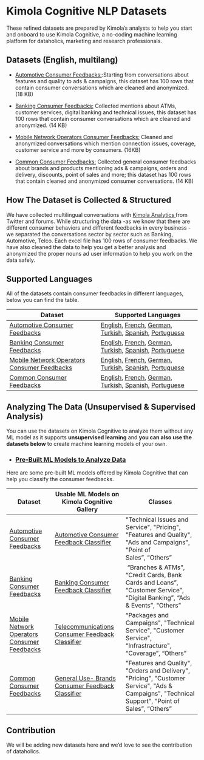 # Kimola Cognitive NLP Datasets
These refined datasets are prepared by Kimola’s analysts to help you start and onboard to use Kimola Cognitive, a no-coding machine learning platform for dataholics, marketing and research professionals.

## Datasets (English, multilang)

* [Automotive Consumer Feedbacks:](https://github.com/Kimola/kimola-cognitive-nlp-datasets/tree/master/automotive/):Starting from conversations about features and quality to ads & campaigns, this dataset has 100 rows that contain consumer conversations which are cleaned and anonymized. (18 KB) 

* [Banking Consumer Feedbacks:](https://github.com/Kimola/kimola-cognitive-nlp-datasets/tree/master/banking/) Collected mentions about ATMs, customer services, digital banking and technical issues, this dataset has 100 rows that contain consumer conversations which are cleaned and anonymized. (14 KB) 

* [Mobile Network Operators Consumer Feedbacks:](https://github.com/Kimola/kimola-cognitive-nlp-datasets/tree/master/common/) Cleaned and anonymized conversations which mention connection issues, coverage, customer service and more by consumers. (16KB) 

* [Common Consumer Feedbacks:](https://github.com/Kimola/kimola-cognitive-nlp-datasets/tree/master/mobile-network-operators/)  Collected general consumer feedbacks about brands and products mentioning ads & campaigns, orders and delivery,  discounts, point of sales and more; this dataset has 100 rows that contain cleaned and anonymized consumer conversations. (14 KB)


## How The Dataset is Collected & Structured

We have collected multilingual conversations with [Kimola Analytics ](https://kimola.com/analytics)from Twitter and forums. While structuring the data -as we know that there are different consumer behaviors and different feedbacks in every business - we separated the conversations sector by sector such as Banking, Automotive, Telco. Each excel file has 100 rows of consumer feedbacks. We have also cleaned the data to help you get a better analysis and anonymized the proper nouns ad user information to help you work on the data safely.


## Supported Languages

All of the datasets contain consumer feedbacks in different languages, below you can find the table. 

| Dataset  | Supported Languages |
| ------------- | ------------- |
| [Automotive Consumer Feedbacks](https://github.com/Kimola/kimola-cognitive-nlp-datasets/tree/master/automotive/)  | [English](https://github.com/Kimola/kimola-cognitive-nlp-datasets/blob/master/automotive/automotive-consumer-feedbacks-english.xlsx), [French](https://github.com/Kimola/kimola-cognitive-nlp-datasets/blob/master/automotive/automotive-consumer-feedbacks-french.xlsx), [German](https://github.com/Kimola/kimola-cognitive-nlp-datasets/blob/master/automotive/automotive-consumer-feedbacks-german.xlsx), [Turkish](https://github.com/Kimola/kimola-cognitive-nlp-datasets/blob/master/automotive/automotive-consumer-feedbacks-turkish.xlsx), [Spanish](https://github.com/Kimola/kimola-cognitive-nlp-datasets/blob/master/automotive/automotive-consumer-feedbacks-spanish.xlsx), [Portuguese](https://github.com/Kimola/kimola-cognitive-nlp-datasets/blob/master/automotive/automotive-consumer-feedbacks-portuguese.xlsx) |
| [Banking Consumer Feedbacks](https://github.com/Kimola/kimola-cognitive-nlp-datasets/tree/master/banking/) | [English](https://github.com/Kimola/kimola-cognitive-nlp-datasets/blob/master/banking/banking-consumer-feedbacks-english.xlsx), [French](https://github.com/Kimola/kimola-cognitive-nlp-datasets/blob/master/banking/banking-consumer-feedbacks-french.xlsx), [German](https://github.com/Kimola/kimola-cognitive-nlp-datasets/blob/master/banking/banking-consumer-feedbacks-german.xlsx), [Turkish](https://github.com/Kimola/kimola-cognitive-nlp-datasets/blob/master/banking/banking-consumer-feedbacks-turkish.xlsx), [Spanish](https://github.com/Kimola/kimola-cognitive-nlp-datasets/blob/master/banking/banking-consumer-feedbacks-spanish.xlsx), [Portuguese](https://github.com/Kimola/kimola-cognitive-nlp-datasets/blob/master/banking/banking-consumer-feedbacks-portuguese.xlsx) |
| [Mobile Network Operators Consumer Feedbacks](https://github.com/Kimola/kimola-cognitive-nlp-datasets/tree/master/common/)  | [English](https://github.com/Kimola/kimola-cognitive-nlp-datasets/blob/master/mobile-network-operators/mobile-operators-consumer-feedbacks-english.xlsx), [French](https://github.com/Kimola/kimola-cognitive-nlp-datasets/blob/master/mobile-network-operators/mobile-operators-consumer-feedbacks-french.xlsx), [German](https://github.com/Kimola/kimola-cognitive-nlp-datasets/blob/master/mobile-network-operators/mobile-operators-consumer-feedbacks-german.xlsx), [Turkish](https://github.com/Kimola/kimola-cognitive-nlp-datasets/blob/master/mobile-network-operators/mobile-operators-consumer-feedbacks-turkish.xlsx), [Spanish](https://github.com/Kimola/kimola-cognitive-nlp-datasets/blob/master/mobile-network-operators/mobile-operators-consumer-feedbacks-spanish.xlsx), [Portuguese](https://github.com/Kimola/kimola-cognitive-nlp-datasets/blob/master/mobile-network-operators/mobile-operators-consumer-feedbacks-portuguese.xlsx) 
| [Common Consumer Feedbacks](https://github.com/Kimola/kimola-cognitive-nlp-datasets/tree/master/common/)   | [English](https://github.com/Kimola/kimola-cognitive-nlp-datasets/blob/master/common/common-consumer-feedbacks-english.xlsx), [French](https://github.com/Kimola/kimola-cognitive-nlp-datasets/blob/master/common/common-consumer-feedbacks-french.xlsx), [German](https://github.com/Kimola/kimola-cognitive-nlp-datasets/blob/master/common/common-consumer-feedbacks-german.xlsx), [Turkish](https://github.com/Kimola/kimola-cognitive-nlp-datasets/blob/master/common/common-consumer-feedbacks-turkish.xlsx), [Spanish](https://github.com/Kimola/kimola-cognitive-nlp-datasets/blob/master/common/common-consumer-feedbacks-spanish.xlsx), [Portuguese](https://github.com/Kimola/kimola-cognitive-nlp-datasets/blob/master/common/common-consumer-feedbacks-portuguese.xlsx) 

## Analyzing The Data (Unsupervised & Supervised Analysis)
You can use the datasets on Kimola Cognitive to analyze them without any ML model as it supports **unsupervised learning** and **you can also use the datasets below** to create machine learning models of your own. 

- ### [Pre-Built ML Models to Analyze Data ](https://kimola.com/cognitive/gallery)
Here are some pre-built ML models offered by Kimola Cognitive that can help you classify the consumer feedbacks.


| Dataset  | Usable ML Models on Kimola Cognitive Gallery | Classes |
| ------------- | ------------- | ------------- |
| [Automotive Consumer Feedbacks](https://github.com/Kimola/kimola-cognitive-nlp-datasets/tree/master/automotive/)  | [Automotive Consumer Feedback Classifier](https://kimola.com/cognitive/gallery/140317/automative-consumer-feedback-classifier) | "Technical Issues and Service", "Pricing", "Features and Quality", "Ads and Campaigns", "Point of Sales”, “Others” |
| [Banking Consumer Feedbacks](https://github.com/Kimola/kimola-cognitive-nlp-datasets/tree/master/banking/) | [Banking Consumer Feedback Classifier](https://kimola.com/cognitive/gallery/140316/banking-consumer-feedback-classifier) |  “Branches & ATMs”, “Credit Cards, Bank Cards and Loans”, “Customer Service”, “Digital Banking”, “Ads & Events”, “Others” |
| [Mobile Network Operators Consumer Feedbacks](https://github.com/Kimola/kimola-cognitive-nlp-datasets/tree/master/common/)  | [Telecommunications Consumer Feedback Classifier](https://kimola.com/cognitive/gallery/140318/telecommunications-consumer-feedback-classifier) | “Packages and Campaigns", "Technical Service", "Customer Service", “Infrastracture", “Coverage”, “Others” |
| [Common Consumer Feedbacks](https://github.com/Kimola/kimola-cognitive-nlp-datasets/tree/master/mobile-network-operators/)   | [General Use- Brands Consumer Feedback Classifier](https://kimola.com/cognitive/gallery/140321/general-use-brands-consumer-feedback-classifier)  | "Features and Quality", "Orders and Delivery", "Pricing", "Customer Service", "Ads & Campaigns", "Technical Support", "Point of Sales”, “Others” |

## Contribution
We will be adding new datasets here and we’d love to see the contribution of dataholics. 



